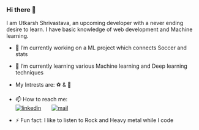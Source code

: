 ### Hi there 👋
I am Utkarsh Shrivastava, an upcoming developer with a never ending desire to learn. I have basic knowledge of web development and Machine learning.
- 🔭 I’m currently working on a ML project which connects Soccer and stats
- 🌱 I’m currently learning various Machine learning and Deep learning techniques
- My Intrests are: :soccer: & :guitar:
- 📫 How to reach me:<br>
[![linkedin](https://github.com/arpit-dwivedi/arpit-dwivedi.github.io/blob/master/assets/img/Webp.net-resizeimage.png)](https://www.linkedin.com/in/utkarsh-shrivastava-91a6bb178/)&nbsp;&nbsp;&nbsp;&nbsp;&nbsp;&nbsp;&nbsp;[![mail](https://github.com/arpit-dwivedi/arpit-dwivedi/blob/master/m1.png)](mailto:utkarshshri1016@gmail.com@gmail.com)


- ⚡ Fun fact: I like to listen to Rock and Heavy metal while I code

